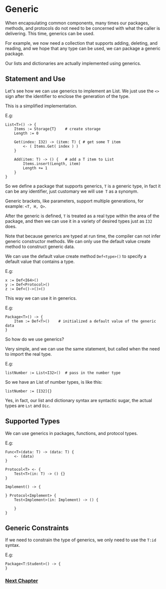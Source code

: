 # Generic
When encapsulating common components, many times our packages, methods, and protocols do not need to be concerned with what the caller is delivering. This time, generics can be used.

For example, we now need a collection that supports adding, deleting, and reading, and we hope that any type can be used, we can package a generic package.

Our lists and dictionaries are actually implemented using generics.
## Statement and Use
Let's see how we can use generics to implement an List. We just use the `<>` sign after the identifier to enclose the generation of the type.

This is a simplified implementation.

E.g:
```
List<T>() -> {
    Items := Storage{T}    # create storage
    Length := 0

    Get(index: I32) -> (item: T) { # get some T item
        <- ( Items.Get( index ) )
    }
  
    Add(item: T) -> () {   # add a T item to List
        Items.insert(Length, item)
        Length += 1
    }
}
```
So we define a package that supports generics, `T` is a generic type, in fact it can be any identifier, just customary we will use` T` as a synonym.

Generic brackets, like parameters, support multiple generations, for example: `<T, H, Q>`.

After the generic is defined, `T` is treated as a real type within the area of ​​the package, and then we can use it in a variety of desired types just as `I32` does.

Note that because generics are typed at run time, the compiler can not infer generic constructor methods. We can only use the default value create method to construct generic data.

We can use the default value create method `Def<type>()` to specify a default value that contains a type.

E.g:
```
x := Def<I64>()
y := Def<Protocol>()
z := Def<()->()>()
```

This way we can use it in generics.

E.g:
```
Package<T>() -> {
    Item := Def<T>()    # initialized a default value of the generic data
}
```
So how do we use generics?

Very simple, and we can use the same statement, but called when the need to import the real type.

E.g:
```
listNumber := List<I32>()  # pass in the number type
```
So we have an List of number types, is like this:
```
listNumber := [I32]{}
```
Yes, in fact, our list and dictionary syntax are syntactic sugar, the actual types are `Lst` and `Dic`.
## Supported Types
We can use generics in packages, functions, and protocol types.

E.g:
```
Func<T>(data: T) -> (data: T) {
    <- (data)
}

Protocol<T> <- {
    Test<T>(in: T) -> () {}
}

Implement() -> {

} Protocol<Implement> {
    Test<Implement>(in: Implement) -> () {
        
    }
}
```
## Generic Constraints
If we need to constrain the type of generics, we only need to use the `T:id` syntax.

E.g:
```
Package<T:Student>() -> {
}
```
### [Next Chapter](annotation.md)